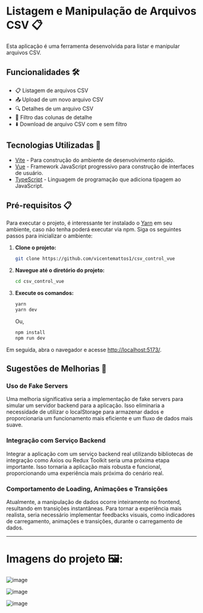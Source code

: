 # Listagem e Manipulação de Arquivos CSV 📋

Esta aplicação é uma ferramenta desenvolvida para listar e manipular arquivos CSV.

## Funcionalidades 🛠️

- 📋 Listagem de arquivos CSV
- 📤 Upload de um novo arquivo CSV
- 🔍 Detalhes de um arquivo CSV
- 🔎 Filtro das colunas de detalhe
- ⬇️ Download de arquivo CSV com e sem filtro

## Tecnologias Utilizadas 🔧

- [Vite](https://vitejs.dev/) - Para construção do ambiente de desenvolvimento rápido.
- [Vue](https://vuejs.org/) - Framework JavaScript progressivo para construção de interfaces de usuário.
- [TypeScript](https://www.typescriptlang.org/) - Linguagem de programação que adiciona tipagem ao JavaScript.

## Pré-requisitos 📋

Para executar o projeto, é interessante ter instalado o [Yarn](https://yarnpkg.com/) em seu ambiente, caso não tenha poderá executar via npm.
Siga os seguintes passos para inicializar o ambiente:

1. **Clone o projeto:**

   ```bash
   git clone https://github.com/vicentemattos1/csv_control_vue

   ```

2. **Navegue até o diretório do projeto:**

   ```bash
   cd csv_control_vue
   ```

3. **Execute os comandos:**

   ```bash
   yarn
   yarn dev
   ```

   Ou,

   ```bash
   npm install
   npm run dev
   ```

Em seguida, abra o navegador e acesse [http://localhost:5173/](http://localhost:5173/).

## Sugestões de Melhorias 🚀

### Uso de Fake Servers

Uma melhoria significativa seria a implementação de fake servers para simular um servidor backend para a aplicação. Isso eliminaria a necessidade de utilizar o localStorage para armazenar dados e proporcionaria um funcionamento mais eficiente e um fluxo de dados mais suave.

### Integração com Serviço Backend

Integrar a aplicação com um serviço backend real utilizando bibliotecas de integração como Axios ou Redux Toolkit seria uma próxima etapa importante. Isso tornaria a aplicação mais robusta e funcional, proporcionando uma experiência mais próxima do cenário real.

### Comportamento de Loading, Animações e Transições

Atualmente, a manipulação de dados ocorre inteiramente no frontend, resultando em transições instantâneas. Para tornar a experiência mais realista, seria necessário implementar feedbacks visuais, como indicadores de carregamento, animações e transições, durante o carregamento de dados.

---

# Imagens do projeto 🖼️:

![image](https://github.com/vicentemattos1/csv_control_vue/assets/48080194/3494d51d-cb7e-42a3-a9bb-88153cf641a0)

![image](https://github.com/vicentemattos1/csv_control_vue/assets/48080194/0221663e-45b2-4377-93ea-84b180b407f4)

![image](https://github.com/vicentemattos1/csv_control_vue/assets/48080194/bcfe2df5-0f98-4e2f-b807-ca327a432afc)
